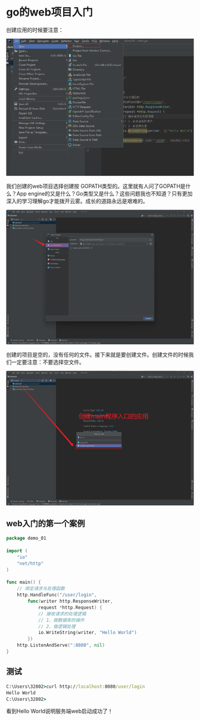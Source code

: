 # go的web项目入门



创建应用的时候要注意：

![image-20250323162749014](day01_2025_03_23_01.assets/image-20250323162749014.png)



我们创建的web项目选择创建按 GOPATH类型的。这里就有人问了GOPATH是什么？App engine的又是什么？Go类型又是什么？这些问题我也不知道？只有更加深入的学习理解go才能拨开云雾。成长的道路永远是艰难的。

![image-20250323163407266](day01_2025_03_23_01.assets/image-20250323163407266.png)



创建的项目是空的，没有任何的文件。接下来就是要创建文件。创建文件的时候我们一定要注意：不要选择空文件。

![image-20250323162859478](day01_2025_03_23_01.assets/image-20250323162859478.png)

## web入门的第一个案例

```go
package demo_01

import (
	"io"
	"net/http"
)

func main() {
	// 绑定请求与处理函数
	http.HandleFunc("/user/login",
		func(writer http.ResponseWriter,
			request *http.Request) {
			// 接收请求的处理逻辑
			// 1、做数据库的操作
			// 2、做逻辑处理
			io.WriteString(writer, "Hello World")
		})
	http.ListenAndServe(":8080", nil)
}

```



## 测试

```cmd
C:\Users\32802>curl http://localhost:8080/user/login
Hello World
C:\Users\32802>
```

看到Hello World说明服务端web启动成功了！





